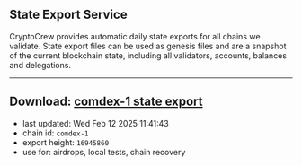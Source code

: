 ## State Export Service
CryptoCrew provides automatic daily state exports for all chains we validate. State export files can be used as genesis files and are a snapshot of the current blockchain state, including all validators, accounts, balances and delegations.

---
**Download: [comdex-1 state export](https://dl-eu2.ccvalidators.com/SERVICE/comdex/comdex-1_export_16945860.json)**
---

- last updated: Wed Feb 12 2025 11:41:43
- chain id: `comdex-1`
- export height: `16945860`
- use for: airdrops, local tests, chain recovery
